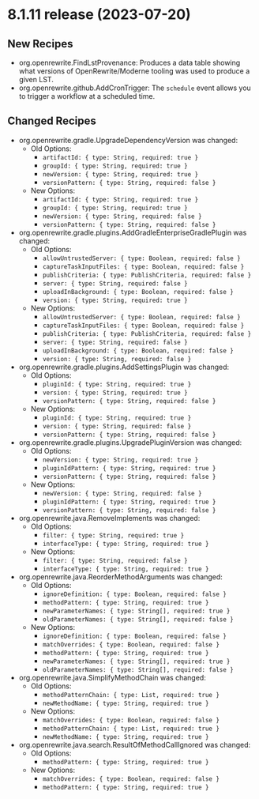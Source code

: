 # 8.1.11 release (2023-07-20)

## New Recipes

* org.openrewrite.FindLstProvenance: Produces a data table showing what versions of OpenRewrite/Moderne tooling was used to produce a given LST. 
* org.openrewrite.github.AddCronTrigger: The `schedule` event allows you to trigger a workflow at a scheduled time. 

## Changed Recipes

* org.openrewrite.gradle.UpgradeDependencyVersion was changed:
  * Old Options:
    * `artifactId: { type: String, required: true }`
    * `groupId: { type: String, required: true }`
    * `newVersion: { type: String, required: true }`
    * `versionPattern: { type: String, required: false }`
  * New Options:
    * `artifactId: { type: String, required: true }`
    * `groupId: { type: String, required: true }`
    * `newVersion: { type: String, required: false }`
    * `versionPattern: { type: String, required: false }`
* org.openrewrite.gradle.plugins.AddGradleEnterpriseGradlePlugin was changed:
  * Old Options:
    * `allowUntrustedServer: { type: Boolean, required: false }`
    * `captureTaskInputFiles: { type: Boolean, required: false }`
    * `publishCriteria: { type: PublishCriteria, required: false }`
    * `server: { type: String, required: false }`
    * `uploadInBackground: { type: Boolean, required: false }`
    * `version: { type: String, required: true }`
  * New Options:
    * `allowUntrustedServer: { type: Boolean, required: false }`
    * `captureTaskInputFiles: { type: Boolean, required: false }`
    * `publishCriteria: { type: PublishCriteria, required: false }`
    * `server: { type: String, required: false }`
    * `uploadInBackground: { type: Boolean, required: false }`
    * `version: { type: String, required: false }`
* org.openrewrite.gradle.plugins.AddSettingsPlugin was changed:
  * Old Options:
    * `pluginId: { type: String, required: true }`
    * `version: { type: String, required: true }`
    * `versionPattern: { type: String, required: false }`
  * New Options:
    * `pluginId: { type: String, required: true }`
    * `version: { type: String, required: false }`
    * `versionPattern: { type: String, required: false }`
* org.openrewrite.gradle.plugins.UpgradePluginVersion was changed:
  * Old Options:
    * `newVersion: { type: String, required: true }`
    * `pluginIdPattern: { type: String, required: true }`
    * `versionPattern: { type: String, required: false }`
  * New Options:
    * `newVersion: { type: String, required: false }`
    * `pluginIdPattern: { type: String, required: true }`
    * `versionPattern: { type: String, required: false }`
* org.openrewrite.java.RemoveImplements was changed:
  * Old Options:
    * `filter: { type: String, required: true }`
    * `interfaceType: { type: String, required: true }`
  * New Options:
    * `filter: { type: String, required: false }`
    * `interfaceType: { type: String, required: true }`
* org.openrewrite.java.ReorderMethodArguments was changed:
  * Old Options:
    * `ignoreDefinition: { type: Boolean, required: false }`
    * `methodPattern: { type: String, required: true }`
    * `newParameterNames: { type: String[], required: true }`
    * `oldParameterNames: { type: String[], required: false }`
  * New Options:
    * `ignoreDefinition: { type: Boolean, required: false }`
    * `matchOverrides: { type: Boolean, required: false }`
    * `methodPattern: { type: String, required: true }`
    * `newParameterNames: { type: String[], required: true }`
    * `oldParameterNames: { type: String[], required: false }`
* org.openrewrite.java.SimplifyMethodChain was changed:
  * Old Options:
    * `methodPatternChain: { type: List, required: true }`
    * `newMethodName: { type: String, required: true }`
  * New Options:
    * `matchOverrides: { type: Boolean, required: false }`
    * `methodPatternChain: { type: List, required: true }`
    * `newMethodName: { type: String, required: true }`
* org.openrewrite.java.search.ResultOfMethodCallIgnored was changed:
  * Old Options:
    * `methodPattern: { type: String, required: true }`
  * New Options:
    * `matchOverrides: { type: Boolean, required: false }`
    * `methodPattern: { type: String, required: true }`